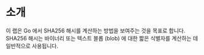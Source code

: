 # 소개

이 랩은 Go 에서 SHA256 해시를 계산하는 방법을 보여주는 것을 목표로 합니다. SHA256 해시는 바이너리 또는 텍스트 블롭 (blob) 에 대한 짧은 식별자를 계산하는 데 일반적으로 사용됩니다.
